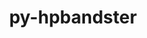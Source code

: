 ---
title: "py-hpbandster"
layout: cache
categories: [package, develop]
meta: {"versions": ["0.7.4"], "compilers": ["gcc@7.5.0"]}
spec_files: 
 - spec-0.json
 - spec-1.json
 - spec-2.json
spec_names:
 - 'py-hpbandster@0.7.4%gcc@7.5.0 arch=linux-ubuntu18.04-x86_64 ^berkeley-db@18.1.40%gcc@7.5.0+cxx~docs+stl patches=b231fcc arch=linux-ubuntu18.04-x86_64 ^bzip2@1.0.8%gcc@7.5.0~debug~pic+shared arch=linux-ubuntu18.04-x86_64 ^cmake@3.23.1%gcc@7.5.0~doc+ncurses+ownlibs~qt build_type=Release arch=linux-ubuntu18.04-x86_64 ^diffutils@3.8%gcc@7.5.0 arch=linux-ubuntu18.04-x86_64 ^expat@2.4.8%gcc@7.5.0+libbsd arch=linux-ubuntu18.04-x86_64 ^gdbm@1.19%gcc@7.5.0 arch=linux-ubuntu18.04-x86_64 ^gettext@0.21%gcc@7.5.0+bzip2+curses+git~libunistring+libxml2+tar+xz arch=linux-ubuntu18.04-x86_64 ^libbsd@0.11.5%gcc@7.5.0 arch=linux-ubuntu18.04-x86_64 ^libffi@3.4.2%gcc@7.5.0 arch=linux-ubuntu18.04-x86_64 ^libiconv@1.16%gcc@7.5.0 libs=shared,static arch=linux-ubuntu18.04-x86_64 ^libmd@1.0.4%gcc@7.5.0 arch=linux-ubuntu18.04-x86_64 ^libxml2@2.9.13%gcc@7.5.0~python arch=linux-ubuntu18.04-x86_64 ^ncurses@6.2%gcc@7.5.0~symlinks+termlib abi=none arch=linux-ubuntu18.04-x86_64 ^ninja@1.10.2%gcc@7.5.0 arch=linux-ubuntu18.04-x86_64 ^openblas@0.3.20%gcc@7.5.0~bignuma~consistent_fpcsr~ilp64+locking+pic+shared symbol_suffix=none threads=openmp arch=linux-ubuntu18.04-x86_64 ^openssl@1.1.1o%gcc@7.5.0~docs~shared certs=system arch=linux-ubuntu18.04-x86_64 ^perl@5.34.1%gcc@7.5.0+cpanm+shared+threads arch=linux-ubuntu18.04-x86_64 ^pigz@2.7%gcc@7.5.0 arch=linux-ubuntu18.04-x86_64 ^pkgconf@1.8.0%gcc@7.5.0 arch=linux-ubuntu18.04-x86_64 ^py-beniget@0.4.1%gcc@7.5.0 arch=linux-ubuntu18.04-x86_64 ^py-bottleneck@1.3.2%gcc@7.5.0 arch=linux-ubuntu18.04-x86_64 ^py-configspace@0.4.20%gcc@7.5.0 arch=linux-ubuntu18.04-x86_64 ^py-cython@0.29.30%gcc@7.5.0 arch=linux-ubuntu18.04-x86_64 ^py-gast@0.5.3%gcc@7.5.0 arch=linux-ubuntu18.04-x86_64 ^py-netifaces@0.10.5%gcc@7.5.0 arch=linux-ubuntu18.04-x86_64 ^py-numexpr@2.7.3%gcc@7.5.0 arch=linux-ubuntu18.04-x86_64 ^py-numpy@1.21.5%gcc@7.5.0+blas+lapack patches=802970a,873745d arch=linux-ubuntu18.04-x86_64 ^py-packaging@21.3%gcc@7.5.0 arch=linux-ubuntu18.04-x86_64 ^py-pandas@1.4.2%gcc@7.5.0 arch=linux-ubuntu18.04-x86_64 ^py-patsy@0.5.2%gcc@7.5.0~splines arch=linux-ubuntu18.04-x86_64 ^py-pip@21.3.1%gcc@7.5.0 arch=linux-ubuntu18.04-x86_64 ^py-ply@3.11%gcc@7.5.0 arch=linux-ubuntu18.04-x86_64 ^py-pybind11@2.8.1%gcc@7.5.0~ipo build_type=RelWithDebInfo arch=linux-ubuntu18.04-x86_64 ^py-pyparsing@3.0.6%gcc@7.5.0 arch=linux-ubuntu18.04-x86_64 ^py-pyro4@4.81%gcc@7.5.0 arch=linux-ubuntu18.04-x86_64 ^py-python-dateutil@2.8.2%gcc@7.5.0 arch=linux-ubuntu18.04-x86_64 ^py-pythran@0.11.0%gcc@7.5.0 arch=linux-ubuntu18.04-x86_64 ^py-pytz@2021.3%gcc@7.5.0 arch=linux-ubuntu18.04-x86_64 ^py-scipy@1.8.1%gcc@7.5.0 arch=linux-ubuntu18.04-x86_64 ^py-serpent@1.40%gcc@7.5.0 arch=linux-ubuntu18.04-x86_64 ^py-setuptools@59.4.0%gcc@7.5.0 arch=linux-ubuntu18.04-x86_64 ^py-setuptools-scm@6.3.2%gcc@7.5.0+toml arch=linux-ubuntu18.04-x86_64 ^py-six@1.16.0%gcc@7.5.0 arch=linux-ubuntu18.04-x86_64 ^py-statsmodels@0.13.1%gcc@7.5.0~plotting arch=linux-ubuntu18.04-x86_64 ^py-tomli@1.2.2%gcc@7.5.0 arch=linux-ubuntu18.04-x86_64 ^py-wheel@0.37.0%gcc@7.5.0 arch=linux-ubuntu18.04-x86_64 ^python@3.8.13%gcc@7.5.0+bz2+ctypes+dbm~debug+ensurepip+libxml2+lzma~nis~optimizations+pic+pyexpat+pythoncmd+readline+shared+sqlite3+ssl~tix~tkinter~ucs4+uuid+zlib patches=0d98e93,4c24573,f2fd060 arch=linux-ubuntu18.04-x86_64 ^readline@8.1%gcc@7.5.0 arch=linux-ubuntu18.04-x86_64 ^sqlite@3.38.5%gcc@7.5.0+column_metadata+dynamic_extensions+fts~functions+rtree arch=linux-ubuntu18.04-x86_64 ^tar@1.34%gcc@7.5.0 zip=pigz arch=linux-ubuntu18.04-x86_64 ^util-linux-uuid@2.37.4%gcc@7.5.0 arch=linux-ubuntu18.04-x86_64 ^xz@5.2.5%gcc@7.5.0+pic libs=shared,static arch=linux-ubuntu18.04-x86_64 ^zlib@1.2.12%gcc@7.5.0+optimize+pic+shared patches=0d38234 arch=linux-ubuntu18.04-x86_64 ^zstd@1.5.2%gcc@7.5.0+programs compression=none libs=shared,static arch=linux-ubuntu18.04-x86_64'
 - 'py-hpbandster@0.7.4%gcc@7.5.0 arch=linux-ubuntu18.04-x86_64 ^berkeley-db@18.1.40%gcc@7.5.0+cxx~docs+stl patches=b231fcc arch=linux-ubuntu18.04-x86_64 ^bzip2@1.0.8%gcc@7.5.0~debug~pic+shared arch=linux-ubuntu18.04-x86_64 ^cmake@3.23.1%gcc@7.5.0~doc+ncurses+ownlibs~qt build_type=Release arch=linux-ubuntu18.04-x86_64 ^diffutils@3.8%gcc@7.5.0 arch=linux-ubuntu18.04-x86_64 ^expat@2.4.8%gcc@7.5.0+libbsd arch=linux-ubuntu18.04-x86_64 ^gdbm@1.19%gcc@7.5.0 arch=linux-ubuntu18.04-x86_64 ^gettext@0.21%gcc@7.5.0+bzip2+curses+git~libunistring+libxml2+tar+xz arch=linux-ubuntu18.04-x86_64 ^libbsd@0.11.5%gcc@7.5.0 arch=linux-ubuntu18.04-x86_64 ^libffi@3.4.2%gcc@7.5.0 arch=linux-ubuntu18.04-x86_64 ^libiconv@1.16%gcc@7.5.0 libs=shared,static arch=linux-ubuntu18.04-x86_64 ^libmd@1.0.4%gcc@7.5.0 arch=linux-ubuntu18.04-x86_64 ^libxml2@2.9.13%gcc@7.5.0~python arch=linux-ubuntu18.04-x86_64 ^ncurses@6.2%gcc@7.5.0~symlinks+termlib abi=none arch=linux-ubuntu18.04-x86_64 ^ninja@1.10.2%gcc@7.5.0 arch=linux-ubuntu18.04-x86_64 ^openblas@0.3.20%gcc@7.5.0~bignuma~consistent_fpcsr~ilp64+locking+pic+shared symbol_suffix=none threads=openmp arch=linux-ubuntu18.04-x86_64 ^openssl@1.1.1o%gcc@7.5.0~docs~shared certs=system arch=linux-ubuntu18.04-x86_64 ^perl@5.34.1%gcc@7.5.0+cpanm+shared+threads arch=linux-ubuntu18.04-x86_64 ^pigz@2.7%gcc@7.5.0 arch=linux-ubuntu18.04-x86_64 ^pkgconf@1.8.0%gcc@7.5.0 arch=linux-ubuntu18.04-x86_64 ^py-beniget@0.4.1%gcc@7.5.0 arch=linux-ubuntu18.04-x86_64 ^py-bottleneck@1.3.2%gcc@7.5.0 arch=linux-ubuntu18.04-x86_64 ^py-configspace@0.4.20%gcc@7.5.0 arch=linux-ubuntu18.04-x86_64 ^py-cython@0.29.30%gcc@7.5.0 arch=linux-ubuntu18.04-x86_64 ^py-gast@0.5.3%gcc@7.5.0 arch=linux-ubuntu18.04-x86_64 ^py-netifaces@0.10.5%gcc@7.5.0 arch=linux-ubuntu18.04-x86_64 ^py-numexpr@2.7.3%gcc@7.5.0 arch=linux-ubuntu18.04-x86_64 ^py-numpy@1.21.5%gcc@7.5.0+blas+lapack patches=802970a,873745d arch=linux-ubuntu18.04-x86_64 ^py-packaging@21.3%gcc@7.5.0 arch=linux-ubuntu18.04-x86_64 ^py-pandas@1.4.2%gcc@7.5.0 arch=linux-ubuntu18.04-x86_64 ^py-patsy@0.5.2%gcc@7.5.0~splines arch=linux-ubuntu18.04-x86_64 ^py-pip@21.3.1%gcc@7.5.0 arch=linux-ubuntu18.04-x86_64 ^py-ply@3.11%gcc@7.5.0 arch=linux-ubuntu18.04-x86_64 ^py-pybind11@2.8.1%gcc@7.5.0~ipo build_type=RelWithDebInfo arch=linux-ubuntu18.04-x86_64 ^py-pyparsing@3.0.6%gcc@7.5.0 arch=linux-ubuntu18.04-x86_64 ^py-pyro4@4.81%gcc@7.5.0 arch=linux-ubuntu18.04-x86_64 ^py-python-dateutil@2.8.2%gcc@7.5.0 arch=linux-ubuntu18.04-x86_64 ^py-pythran@0.11.0%gcc@7.5.0 arch=linux-ubuntu18.04-x86_64 ^py-pytz@2021.3%gcc@7.5.0 arch=linux-ubuntu18.04-x86_64 ^py-scipy@1.8.1%gcc@7.5.0 arch=linux-ubuntu18.04-x86_64 ^py-serpent@1.40%gcc@7.5.0 arch=linux-ubuntu18.04-x86_64 ^py-setuptools@59.4.0%gcc@7.5.0 arch=linux-ubuntu18.04-x86_64 ^py-setuptools-scm@6.3.2%gcc@7.5.0+toml arch=linux-ubuntu18.04-x86_64 ^py-six@1.16.0%gcc@7.5.0 arch=linux-ubuntu18.04-x86_64 ^py-statsmodels@0.13.1%gcc@7.5.0~plotting arch=linux-ubuntu18.04-x86_64 ^py-tomli@1.2.2%gcc@7.5.0 arch=linux-ubuntu18.04-x86_64 ^py-wheel@0.37.0%gcc@7.5.0 arch=linux-ubuntu18.04-x86_64 ^python@3.8.13%gcc@7.5.0+bz2+ctypes+dbm~debug+ensurepip+libxml2+lzma~nis~optimizations+pic+pyexpat+pythoncmd+readline+shared+sqlite3+ssl~tix~tkinter~ucs4+uuid+zlib patches=0d98e93,4c24573,f2fd060 arch=linux-ubuntu18.04-x86_64 ^readline@8.1%gcc@7.5.0 arch=linux-ubuntu18.04-x86_64 ^sqlite@3.38.5%gcc@7.5.0+column_metadata+dynamic_extensions+fts~functions+rtree arch=linux-ubuntu18.04-x86_64 ^tar@1.34%gcc@7.5.0 zip=pigz arch=linux-ubuntu18.04-x86_64 ^util-linux-uuid@2.37.4%gcc@7.5.0 arch=linux-ubuntu18.04-x86_64 ^xz@5.2.5%gcc@7.5.0+pic libs=shared,static arch=linux-ubuntu18.04-x86_64 ^zlib@1.2.12%gcc@7.5.0+optimize+pic+shared patches=0d38234 arch=linux-ubuntu18.04-x86_64 ^zstd@1.5.2%gcc@7.5.0+programs compression=none libs=shared,static arch=linux-ubuntu18.04-x86_64'
 - 'py-hpbandster@0.7.4%gcc@7.5.0 arch=linux-ubuntu18.04-x86_64 ^berkeley-db@18.1.40%gcc@7.5.0+cxx~docs+stl patches=b231fcc arch=linux-ubuntu18.04-x86_64 ^bzip2@1.0.8%gcc@7.5.0~debug~pic+shared arch=linux-ubuntu18.04-x86_64 ^cmake@3.23.1%gcc@7.5.0~doc+ncurses+ownlibs~qt build_type=Release arch=linux-ubuntu18.04-x86_64 ^diffutils@3.8%gcc@7.5.0 arch=linux-ubuntu18.04-x86_64 ^expat@2.4.8%gcc@7.5.0+libbsd arch=linux-ubuntu18.04-x86_64 ^gdbm@1.19%gcc@7.5.0 arch=linux-ubuntu18.04-x86_64 ^gettext@0.21%gcc@7.5.0+bzip2+curses+git~libunistring+libxml2+tar+xz arch=linux-ubuntu18.04-x86_64 ^libbsd@0.11.5%gcc@7.5.0 arch=linux-ubuntu18.04-x86_64 ^libffi@3.4.2%gcc@7.5.0 arch=linux-ubuntu18.04-x86_64 ^libiconv@1.16%gcc@7.5.0 libs=shared,static arch=linux-ubuntu18.04-x86_64 ^libmd@1.0.4%gcc@7.5.0 arch=linux-ubuntu18.04-x86_64 ^libxml2@2.9.13%gcc@7.5.0~python arch=linux-ubuntu18.04-x86_64 ^ncurses@6.2%gcc@7.5.0~symlinks+termlib abi=none arch=linux-ubuntu18.04-x86_64 ^ninja@1.10.2%gcc@7.5.0 arch=linux-ubuntu18.04-x86_64 ^openblas@0.3.20%gcc@7.5.0~bignuma~consistent_fpcsr~ilp64+locking+pic+shared symbol_suffix=none threads=openmp arch=linux-ubuntu18.04-x86_64 ^openssl@1.1.1o%gcc@7.5.0~docs~shared certs=system arch=linux-ubuntu18.04-x86_64 ^perl@5.34.1%gcc@7.5.0+cpanm+shared+threads arch=linux-ubuntu18.04-x86_64 ^pigz@2.7%gcc@7.5.0 arch=linux-ubuntu18.04-x86_64 ^pkgconf@1.8.0%gcc@7.5.0 arch=linux-ubuntu18.04-x86_64 ^py-beniget@0.4.1%gcc@7.5.0 arch=linux-ubuntu18.04-x86_64 ^py-bottleneck@1.3.2%gcc@7.5.0 arch=linux-ubuntu18.04-x86_64 ^py-configspace@0.4.20%gcc@7.5.0 arch=linux-ubuntu18.04-x86_64 ^py-cython@0.29.30%gcc@7.5.0 arch=linux-ubuntu18.04-x86_64 ^py-gast@0.5.3%gcc@7.5.0 arch=linux-ubuntu18.04-x86_64 ^py-netifaces@0.10.5%gcc@7.5.0 arch=linux-ubuntu18.04-x86_64 ^py-numexpr@2.7.3%gcc@7.5.0 arch=linux-ubuntu18.04-x86_64 ^py-numpy@1.21.5%gcc@7.5.0+blas+lapack patches=802970a,873745d arch=linux-ubuntu18.04-x86_64 ^py-packaging@21.3%gcc@7.5.0 arch=linux-ubuntu18.04-x86_64 ^py-pandas@1.4.2%gcc@7.5.0 arch=linux-ubuntu18.04-x86_64 ^py-patsy@0.5.2%gcc@7.5.0~splines arch=linux-ubuntu18.04-x86_64 ^py-pip@21.3.1%gcc@7.5.0 arch=linux-ubuntu18.04-x86_64 ^py-ply@3.11%gcc@7.5.0 arch=linux-ubuntu18.04-x86_64 ^py-pybind11@2.8.1%gcc@7.5.0~ipo build_type=RelWithDebInfo arch=linux-ubuntu18.04-x86_64 ^py-pyparsing@3.0.6%gcc@7.5.0 arch=linux-ubuntu18.04-x86_64 ^py-pyro4@4.81%gcc@7.5.0 arch=linux-ubuntu18.04-x86_64 ^py-python-dateutil@2.8.2%gcc@7.5.0 arch=linux-ubuntu18.04-x86_64 ^py-pythran@0.11.0%gcc@7.5.0 arch=linux-ubuntu18.04-x86_64 ^py-pytz@2021.3%gcc@7.5.0 arch=linux-ubuntu18.04-x86_64 ^py-scipy@1.8.1%gcc@7.5.0 arch=linux-ubuntu18.04-x86_64 ^py-serpent@1.40%gcc@7.5.0 arch=linux-ubuntu18.04-x86_64 ^py-setuptools@59.4.0%gcc@7.5.0 arch=linux-ubuntu18.04-x86_64 ^py-setuptools-scm@6.3.2%gcc@7.5.0+toml arch=linux-ubuntu18.04-x86_64 ^py-six@1.16.0%gcc@7.5.0 arch=linux-ubuntu18.04-x86_64 ^py-statsmodels@0.13.1%gcc@7.5.0~plotting arch=linux-ubuntu18.04-x86_64 ^py-tomli@1.2.2%gcc@7.5.0 arch=linux-ubuntu18.04-x86_64 ^py-wheel@0.37.0%gcc@7.5.0 arch=linux-ubuntu18.04-x86_64 ^python@3.8.13%gcc@7.5.0+bz2+ctypes+dbm~debug+ensurepip+libxml2+lzma~nis~optimizations+pic+pyexpat+pythoncmd+readline+shared+sqlite3+ssl~tix~tkinter~ucs4+uuid+zlib patches=0d98e93,4c24573,f2fd060 arch=linux-ubuntu18.04-x86_64 ^readline@8.1%gcc@7.5.0 arch=linux-ubuntu18.04-x86_64 ^sqlite@3.38.5%gcc@7.5.0+column_metadata+dynamic_extensions+fts~functions+rtree arch=linux-ubuntu18.04-x86_64 ^tar@1.34%gcc@7.5.0 zip=pigz arch=linux-ubuntu18.04-x86_64 ^util-linux-uuid@2.37.4%gcc@7.5.0 arch=linux-ubuntu18.04-x86_64 ^xz@5.2.5%gcc@7.5.0+pic libs=shared,static arch=linux-ubuntu18.04-x86_64 ^zlib@1.2.12%gcc@7.5.0+optimize+pic+shared patches=0d38234 arch=linux-ubuntu18.04-x86_64 ^zstd@1.5.2%gcc@7.5.0+programs compression=none libs=shared,static arch=linux-ubuntu18.04-x86_64'
---
